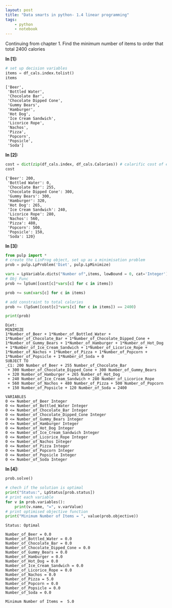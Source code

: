 ```yaml
---
layout: post
title: "Data smarts in python- 1.4 linear programming"
tags:
    - python
    - notebook
---
```


Continuing from chapter 1. Find the minimum number of items to order that total 2400 calories

**In [1]:**

```python
# set up decision variables
items = df_cals.index.tolist()
items
```




    ['Beer',
     'Bottled Water',
     'Chocolate Bar',
     'Chocolate Dipped Cone',
     'Gummy Bears',
     'Hamburger',
     'Hot Dog',
     'Ice Cream Sandwich',
     'Licorice Rope',
     'Nachos',
     'Pizza',
     'Popcorn',
     'Popsicle',
     'Soda']



**In [2]:**

```python
cost = dict(zip(df_cals.index, df_cals.Calories)) # calarific cost of each item
cost
```




    {'Beer': 200,
     'Bottled Water': 0,
     'Chocolate Bar': 255,
     'Chocolate Dipped Cone': 300,
     'Gummy Bears': 300,
     'Hamburger': 320,
     'Hot Dog': 265,
     'Ice Cream Sandwich': 240,
     'Licorice Rope': 280,
     'Nachos': 560,
     'Pizza': 480,
     'Popcorn': 500,
     'Popsicle': 150,
     'Soda': 120}

<!--more-->

**In [3]:**

```python
from pulp import *
# create the LinProg object, set up as a minimisation problem
prob = pulp.LpProblem('Diet', pulp.LpMinimize)

vars = LpVariable.dicts("Number of",items, lowBound = 0, cat='Integer')
# Obj Func
prob += lpSum([cost[c]*vars[c] for c in items])

prob += sum(vars[c] for c in items)

# add constraint to total calories
prob += (lpSum([cost[c]*vars[c] for c in items]) == 2400)

print(prob)
```

    Diet:
    MINIMIZE
    1*Number_of_Beer + 1*Number_of_Bottled_Water + 1*Number_of_Chocolate_Bar + 1*Number_of_Chocolate_Dipped_Cone + 1*Number_of_Gummy_Bears + 1*Number_of_Hamburger + 1*Number_of_Hot_Dog + 1*Number_of_Ice_Cream_Sandwich + 1*Number_of_Licorice_Rope + 1*Number_of_Nachos + 1*Number_of_Pizza + 1*Number_of_Popcorn + 1*Number_of_Popsicle + 1*Number_of_Soda + 0
    SUBJECT TO
    _C1: 200 Number_of_Beer + 255 Number_of_Chocolate_Bar
     + 300 Number_of_Chocolate_Dipped_Cone + 300 Number_of_Gummy_Bears
     + 320 Number_of_Hamburger + 265 Number_of_Hot_Dog
     + 240 Number_of_Ice_Cream_Sandwich + 280 Number_of_Licorice_Rope
     + 560 Number_of_Nachos + 480 Number_of_Pizza + 500 Number_of_Popcorn
     + 150 Number_of_Popsicle + 120 Number_of_Soda = 2400

    VARIABLES
    0 <= Number_of_Beer Integer
    0 <= Number_of_Bottled_Water Integer
    0 <= Number_of_Chocolate_Bar Integer
    0 <= Number_of_Chocolate_Dipped_Cone Integer
    0 <= Number_of_Gummy_Bears Integer
    0 <= Number_of_Hamburger Integer
    0 <= Number_of_Hot_Dog Integer
    0 <= Number_of_Ice_Cream_Sandwich Integer
    0 <= Number_of_Licorice_Rope Integer
    0 <= Number_of_Nachos Integer
    0 <= Number_of_Pizza Integer
    0 <= Number_of_Popcorn Integer
    0 <= Number_of_Popsicle Integer
    0 <= Number_of_Soda Integer



**In [4]:**

```python
prob.solve()

# chech if the solution is optimal
print("Status:", LpStatus[prob.status])
# print each variable
for v in prob.variables():
    print(v.name, "=", v.varValue)
# print optimised objective function    
print("Minimum Number of Items = ", value(prob.objective))
```

    Status: Optimal
    
    Number_of_Beer = 0.0
    Number_of_Bottled_Water = 0.0
    Number_of_Chocolate_Bar = 0.0
    Number_of_Chocolate_Dipped_Cone = 0.0
    Number_of_Gummy_Bears = 0.0
    Number_of_Hamburger = 0.0
    Number_of_Hot_Dog = 0.0
    Number_of_Ice_Cream_Sandwich = 0.0
    Number_of_Licorice_Rope = 0.0
    Number_of_Nachos = 0.0
    Number_of_Pizza = 5.0
    Number_of_Popcorn = 0.0
    Number_of_Popsicle = 0.0
    Number_of_Soda = 0.0
    
    Minimum Number of Items =  5.0
